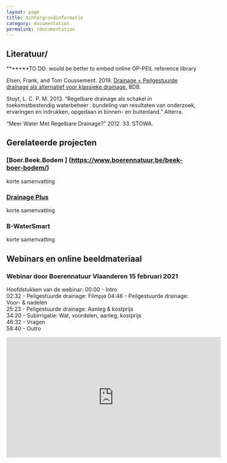 ```yaml
---
layout: page
title: Achtergrondinformatie
category: documentation
permalink: /documentation
---
```

## Literatuur/

*******TO DO: would be better to embed online OP-PEIL reference library

Elsen, Frank, and Tom Coussement. 2019. [Drainage +  Peilgestuurde drainage als alternatief voor klassieke drainage.](./assets/docu/Eindrapport-DrainagePlus.pdf) BDB.

Stuyt, L. C. P. M. 2013. “Regelbare drainage als schakel in toekomstbestendig waterbeheer : bundeling van resultaten van onderzoek, ervaringen en indrukken, opgedaan in binnen- en buitenland.” Alterra.

“Meer Water Met Regelbare Drainage?” 2012. 33. STOWA.

## Gerelateerde projecten
### [Boer.Beek.Bodem ] (https://www.boerennatuur.be/beek-boer-bodem/)
korte samenvatting

### [Drainage Plus](www.agrobeheercentrum.be/Projecten/Drainage-Plus)
korte samenvatting

### B-WaterSmart
korte samenvatting

## Webinars en online beeldmateriaal

### Webinar door Boerennatuur Vlaanderen 15 februari 2021
Hoofdstukken van de webinar:
00:00 - Intro  
02:32 - Peilgestuurde drainage: Filmpje 
04:46 - Peilgestuurde drainage: Voor- & nadelen  
25:23 - Peilgestuurde drainage: Aanleg & kostprijs  
34:20 - Subirrigatie: Wat, voordelen, aanleg, kostprijs  
46:32 - Vragen  
58:40 - Outro  

<iframe width="560" height="315" src="https://www.youtube.com/embed/pAASnJX6puc" title="Webinar peilgestuurde drainage en subirrigatie" frameborder="0" allowfullscreen></iframe>